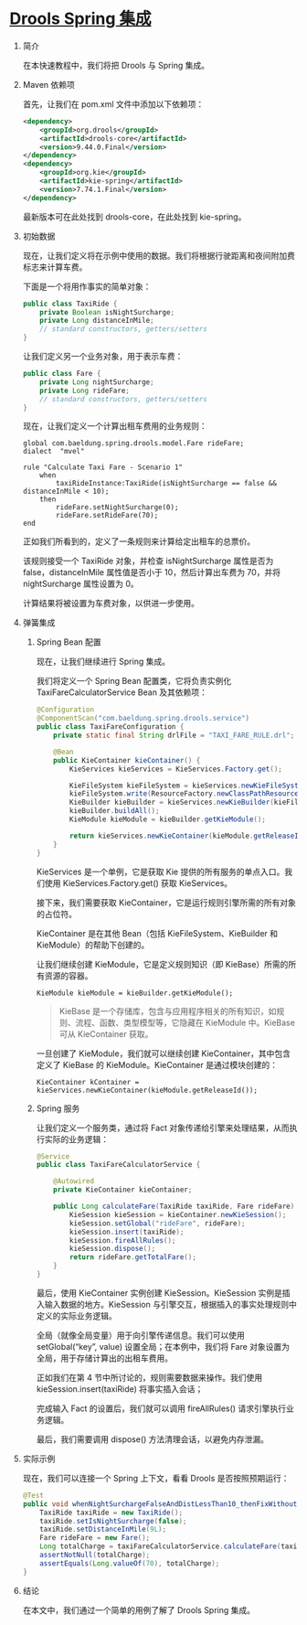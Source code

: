 # [Drools Spring 集成](https://www.baeldung.com/drools-spring-integration)

1. 简介

    在本快速教程中，我们将把 Drools 与 Spring 集成。

2. Maven 依赖项

    首先，让我们在 pom.xml 文件中添加以下依赖项：

    ```xml
    <dependency>
        <groupId>org.drools</groupId>
        <artifactId>drools-core</artifactId>
        <version>9.44.0.Final</version>
    </dependency>
    <dependency>
        <groupId>org.kie</groupId>
        <artifactId>kie-spring</artifactId>
        <version>7.74.1.Final</version>
    </dependency>
    ```

    最新版本可在此处找到 drools-core，在此处找到 kie-spring。

3. 初始数据

    现在，让我们定义将在示例中使用的数据。我们将根据行驶距离和夜间附加费标志来计算车费。

    下面是一个将用作事实的简单对象：

    ```java
    public class TaxiRide {
        private Boolean isNightSurcharge;
        private Long distanceInMile;
        // standard constructors, getters/setters
    }
    ```

    让我们定义另一个业务对象，用于表示车费：

    ```java
    public class Fare {
        private Long nightSurcharge;
        private Long rideFare;
        // standard constructors, getters/setters
    }
    ```

    现在，让我们定义一个计算出租车费用的业务规则：

    ```drl
    global com.baeldung.spring.drools.model.Fare rideFare;
    dialect  "mvel"

    rule "Calculate Taxi Fare - Scenario 1"
        when
            taxiRideInstance:TaxiRide(isNightSurcharge == false && distanceInMile < 10);
        then
            rideFare.setNightSurcharge(0);
            rideFare.setRideFare(70);
    end
    ```

    正如我们所看到的，定义了一条规则来计算给定出租车的总票价。

    该规则接受一个 TaxiRide 对象，并检查 isNightSurcharge 属性是否为 false，distanceInMile 属性值是否小于 10，然后计算出车费为 70，并将 nightSurcharge 属性设置为 0。

    计算结果将被设置为车费对象，以供进一步使用。

4. 弹簧集成

    1. Spring Bean 配置

        现在，让我们继续进行 Spring 集成。

        我们将定义一个 Spring Bean 配置类，它将负责实例化 TaxiFareCalculatorService Bean 及其依赖项：

        ```java
        @Configuration
        @ComponentScan("com.baeldung.spring.drools.service")
        public class TaxiFareConfiguration {
            private static final String drlFile = "TAXI_FARE_RULE.drl";

            @Bean
            public KieContainer kieContainer() {
                KieServices kieServices = KieServices.Factory.get();

                KieFileSystem kieFileSystem = kieServices.newKieFileSystem();
                kieFileSystem.write(ResourceFactory.newClassPathResource(drlFile));
                KieBuilder kieBuilder = kieServices.newKieBuilder(kieFileSystem);
                kieBuilder.buildAll();
                KieModule kieModule = kieBuilder.getKieModule();

                return kieServices.newKieContainer(kieModule.getReleaseId());
            }
        }
        ```

        KieServices 是一个单例，它是获取 Kie 提供的所有服务的单点入口。我们使用 KieServices.Factory.get() 获取 KieServices。

        接下来，我们需要获取 KieContainer，它是运行规则引擎所需的所有对象的占位符。

        KieContainer 是在其他 Bean（包括 KieFileSystem、KieBuilder 和 KieModule）的帮助下创建的。

        让我们继续创建 KieModule，它是定义规则知识（即 KieBase）所需的所有资源的容器。

        `KieModule kieModule = kieBuilder.getKieModule();`

        > KieBase 是一个存储库，包含与应用程序相关的所有知识，如规则、流程、函数、类型模型等，它隐藏在 KieModule 中。KieBase 可从 KieContainer 获取。

        一旦创建了 KieModule，我们就可以继续创建 KieContainer，其中包含定义了 KieBase 的 KieModule。KieContainer 是通过模块创建的：

        `KieContainer kContainer = kieServices.newKieContainer(kieModule.getReleaseId());`

    2. Spring 服务

        让我们定义一个服务类，通过将 Fact 对象传递给引擎来处理结果，从而执行实际的业务逻辑：

        ```java
        @Service
        public class TaxiFareCalculatorService {

            @Autowired
            private KieContainer kieContainer;

            public Long calculateFare(TaxiRide taxiRide, Fare rideFare) {
                KieSession kieSession = kieContainer.newKieSession();
                kieSession.setGlobal("rideFare", rideFare);
                kieSession.insert(taxiRide);
                kieSession.fireAllRules();
                kieSession.dispose();
                return rideFare.getTotalFare();
            }
        }
        ```

        最后，使用 KieContainer 实例创建 KieSession。KieSession 实例是插入输入数据的地方。KieSession 与引擎交互，根据插入的事实处理规则中定义的实际业务逻辑。

        全局（就像全局变量）用于向引擎传递信息。我们可以使用 setGlobal(“key”, value) 设置全局；在本例中，我们将 Fare 对象设置为全局，用于存储计算出的出租车费用。

        正如我们在第 4 节中所讨论的，规则需要数据来操作。我们使用 kieSession.insert(taxiRide) 将事实插入会话；

        完成输入 Fact 的设置后，我们就可以调用 fireAllRules() 请求引擎执行业务逻辑。

        最后，我们需要调用 dispose() 方法清理会话，以避免内存泄漏。

5. 实际示例

    现在，我们可以连接一个 Spring 上下文，看看 Drools 是否按照预期运行：

    ```java
    @Test
    public void whenNightSurchargeFalseAndDistLessThan10_thenFixWithoutNightSurcharge() {
        TaxiRide taxiRide = new TaxiRide();
        taxiRide.setIsNightSurcharge(false);
        taxiRide.setDistanceInMile(9L);
        Fare rideFare = new Fare();
        Long totalCharge = taxiFareCalculatorService.calculateFare(taxiRide, rideFare);
        assertNotNull(totalCharge);
        assertEquals(Long.valueOf(70), totalCharge);
    }
    ```

6. 结论

    在本文中，我们通过一个简单的用例了解了 Drools Spring 集成。
